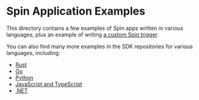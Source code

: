 # Spin Application Examples

This directory contains a few examples of Spin apps written in various
languages, plus an example of writing [a custom Spin trigger](./spin-timer).

You can also find many more examples in the SDK repositories for various
languages, including:

- [Rust](https://github.com/spinframework/spin-rust-sdk/tree/stable/examples)
- [Go](https://github.com/spinframework/spin-go-sdk/tree/stable/examples)
- [Python](https://github.com/spinframework/spin-python-sdk/tree/stable/examples)
- [JavaScript and TypeScript](https://github.com/spinframework/spin-js-sdk/tree/stable/examples)
- [.NET](https://github.com/spinframework/spin-dotnet-sdk/tree/stable/samples)
